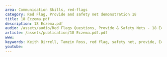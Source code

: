 ```yaml
---
area: Communication Skills, red-flags
category: Red Flag, Provide and safety net demonstration 18
title: 18 Eczema.pdf
description: 18 Eczema.pdf
audio: /assets/audio/Red Flags Questions, Provide & Safety Nets - 18 Eczema - MQ.mp3
article: /assets/publication/18 Eczema.pdf.pdf
www: 
keywords: Keith Birrell, Tamzin Ross, red flag, safety net, provide, Eczema
youtube: 
--- 
```

